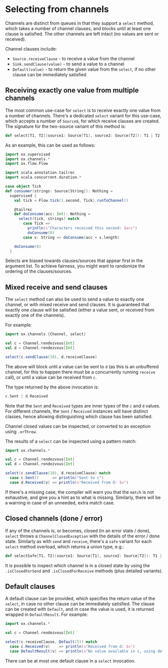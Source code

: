 # Selecting from channels

Channels are distinct from queues in that they support a `select` method, which takes a number of channel clauses, and
blocks until at least one clause is satisfied. The other channels are left intact (no values are sent or received).

Channel clauses include:

* `Source.receiveClause` - to receive a value from the channel
* `Sink.sendClause(value)` - to send a value to a channel
* `Default(value)` - to return the given value from the `select`, if no other clause can be immediately satisfied

## Receiving exactly one value from multiple channels

The most common use-case for `select` is to receive exactly one value from a number of channels. There's a dedicated
`select` variant for this use-case, which accepts a number of `Source`s, for which receive clauses are created. The
signature for the two-source variant of this method is:

```scala
def select[T1, T2](source1: Source[T1], source2: Source[T2]): T1 | T2
```

As an example, this can be used as follows:

```scala
import ox.supervised
import ox.channels.*
import ox.flow.Flow

import scala.annotation.tailrec
import scala.concurrent.duration.*

case object Tick
def consumer(strings: Source[String]): Nothing =
  supervised {
    val tick = Flow.tick(1.second, Tick).runToChannel()

    @tailrec
    def doConsume(acc: Int): Nothing =
      select(tick, strings) match
        case Tick =>
          println(s"Characters received this second: $acc")
          doConsume(0)
        case s: String => doConsume(acc + s.length)

    doConsume(0)
  }
```

Selects are biased towards clauses/sources that appear first in the argument list. To achieve fairness, you might want
to randomize the ordering of the clauses/sources.

## Mixed receive and send clauses

The `select` method can also be used to send a value to exactly one channel, or with mixed receive and send clauses.
It is guaranteed that exactly one clause will be satisfied (either a value sent, or received from exactly one of the
channels).

For example:

```scala
import ox.channels.{Channel, select}

val c = Channel.rendezvous[Int]
val d = Channel.rendezvous[Int]

select(c.sendClause(10), d.receiveClause)
```

The above will block until a value can be sent to `d` (as this is an unbuffered channel, for this to happen there must
be a concurrently running `receive` call), or until a value can be received from `c`.

The type returned by the above invocation is:

```scala
c.Sent | d.Received
```

Note that the `Sent` and `Received` types are inner types of the `c` and `d` values. For different channels, the
`Sent` / `Received` instances will have distinct classes, hence allowing distinguishing which clause has been satisfied.

Channel closed values can be inspected, or converted to an exception using `.orThrow`.

The results of a `select` can be inspected using a pattern match:

```scala
import ox.channels.*

val c = Channel.rendezvous[Int]
val d = Channel.rendezvous[Int]

select(c.sendClause(10), d.receiveClause) match
  case c.Sent()      => println("Sent to c")
  case d.Received(v) => println(s"Received from d: $v")
```

If there's a missing case, the compiler will warn you that the `match` is not exhaustive, and give you a hint as to
what is missing. Similarly, there will be a warning in case of an unneeded, extra match case.

## Closed channels (done / error)

If any of the channels is, or becomes, closed (in an error state / done), `select` throws a `ChannelClosedException` 
with the details of the error / done state. Similarly as with `send` and `receive`, there's a `safe` variant for each
`select` method overload, which returns a union type, e.g.:

```scala
def selectSafe[T1, T2](source1: Source[T1], source2: Source[T2]): T1 | T2 | ChannelClosed
```

It is possible to inspect which channel is in a closed state by using the `.isClosedForSend` and `.isClosedForReceive`
methods (plus detailed variants).

## Default clauses

A default clause can be provided, which specifies the return value of the `select`, in case no other clause can be
immediately satisfied. The clause can be created with `Default`, and in case the value is used, it is returned wrapped
in `DefaultResult`. For example:

```scala
import ox.channels.*

val c = Channel.rendezvous[Int]

select(c.receiveClause, Default(5)) match
  case c.Received(v)    => println(s"Received from d: $v")
  case DefaultResult(v) => println(s"No value available in c, using default: $v")
```

There can be at most one default clause in a `select` invocation.
